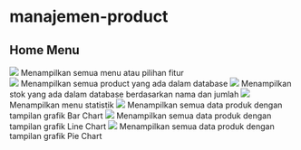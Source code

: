 # manajemen-product

## Home Menu
![](home.png)
Menampilkan semua menu atau pilihan fitur <br/>
![](viewProduct.png)
Menampilkan semua product yang ada  dalam database
![](stockMenu.png)
Menampilkan stok yang ada dalam database berdasarkan nama dan jumlah
![](statisticMenu.png)
Menampilkan menu statistik
![](barChart.png)
Menampilkan semua data produk dengan tampilan grafik Bar Chart
![](lineChart.png)
Menampilkan semua data produk dengan tampilan grafik Line Chart
![](pieChart.png)
Menampilkan semua data produk dengan tampilan grafik Pie Chart
